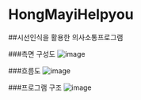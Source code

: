 # HongMayiHelpyou
##시선인식을 활용한 의사소통프로그램

###측면 구성도
![image](https://user-images.githubusercontent.com/60119368/117567844-fabcfe80-b0f8-11eb-953a-dd9817c24b2e.png)

###흐름도
![image](https://user-images.githubusercontent.com/60119368/117567848-fc86c200-b0f8-11eb-94d5-e51cfb49825e.png)

###프로그램 구조
![image](https://user-images.githubusercontent.com/60119368/117567858-03153980-b0f9-11eb-8aca-cc48f5a6b2db.png)
